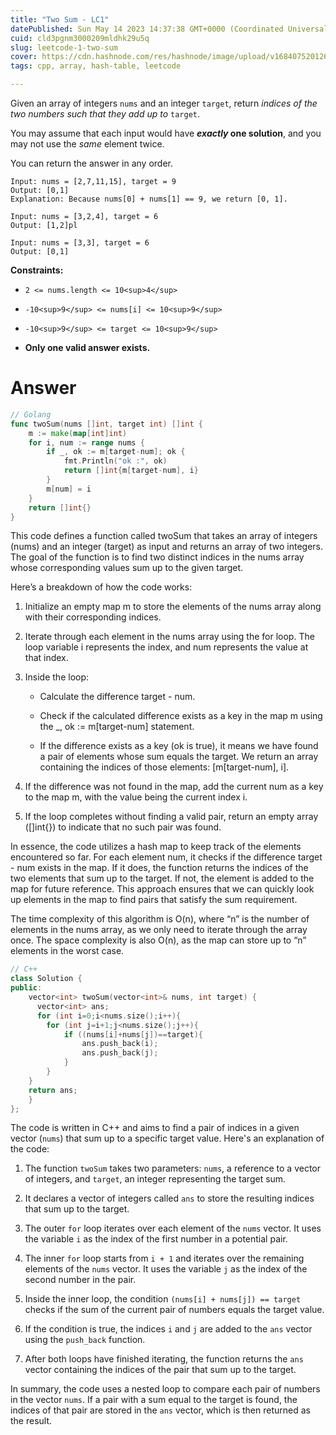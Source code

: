 ```yaml
---
title: "Two Sum - LC1"
datePublished: Sun May 14 2023 14:37:38 GMT+0000 (Coordinated Universal Time)
cuid: cld3pgnm3000209mldhk29u5q
slug: leetcode-1-two-sum
cover: https://cdn.hashnode.com/res/hashnode/image/upload/v1684075201268/6b16ce71-d3b2-4d75-b250-3e5bf38a0487.jpeg
tags: cpp, array, hash-table, leetcode

---
```


Given an array of integers `nums` and an integer `target`, return *indices of the two numbers such that they add up to* `target`.

You may assume that each input would have ***exactly* one solution**, and you may not use the *same* element twice.

You can return the answer in any order.

```plaintext
Input: nums = [2,7,11,15], target = 9
Output: [0,1]
Explanation: Because nums[0] + nums[1] == 9, we return [0, 1].
```

```plaintext
Input: nums = [3,2,4], target = 6
Output: [1,2]pl
```

```plaintext
Input: nums = [3,3], target = 6
Output: [0,1]
```

**Constraints:**

* `2 <= nums.length <= 10<sup>4</sup>`
    
* `-10<sup>9</sup> <= nums[i] <= 10<sup>9</sup>`
    
* `-10<sup>9</sup> <= target <= 10<sup>9</sup>`
    
* **Only one valid answer exists.**
    

# Answer

```go
// Golang
func twoSum(nums []int, target int) []int {
	m := make(map[int]int)
	for i, num := range nums {
		if _, ok := m[target-num]; ok {
			fmt.Println("ok :", ok)
			return []int{m[target-num], i}
		}
		m[num] = i
	}
	return []int{}
}
```

This code defines a function called twoSum that takes an array of integers (nums) and an integer (target) as input and returns an array of two integers. The goal of the function is to find two distinct indices in the nums array whose corresponding values sum up to the given target.

Here’s a breakdown of how the code works:

1. Initialize an empty map m to store the elements of the nums array along with their corresponding indices.
    
2. Iterate through each element in the nums array using the for loop. The loop variable i represents the index, and num represents the value at that index.
    
3. Inside the loop:
    
    * Calculate the difference target - num.
        
    * Check if the calculated difference exists as a key in the map m using the \_, ok := m\[target-num\] statement.
        
    * If the difference exists as a key (ok is true), it means we have found a pair of elements whose sum equals the target. We return an array containing the indices of those elements: \[m\[target-num\], i\].
        
4. If the difference was not found in the map, add the current num as a key to the map m, with the value being the current index i. 
5. If the loop completes without finding a valid pair, return an empty array (\[\]int{}) to indicate that no such pair was found.
            

In essence, the code utilizes a hash map to keep track of the elements encountered so far. For each element num, it checks if the difference target - num exists in the map. If it does, the function returns the indices of the two elements that sum up to the target. If not, the element is added to the map for future reference. This approach ensures that we can quickly look up elements in the map to find pairs that satisfy the sum requirement.

The time complexity of this algorithm is O(n), where “n” is the number of elements in the nums array, as we only need to iterate through the array once. The space complexity is also O(n), as the map can store up to “n” elements in the worst case.

```cpp
// C++
class Solution {
public:
    vector<int> twoSum(vector<int>& nums, int target) {
      vector<int> ans;
      for (int i=0;i<nums.size();i++){
        for (int j=i+1;j<nums.size();j++){
            if ((nums[i]+nums[j])==target){
                ans.push_back(i);
                ans.push_back(j);
            }
        }
    } 
    return ans; 
    }
};
```

The code is written in C++ and aims to find a pair of indices in a given vector (`nums`) that sum up to a specific target value. Here's an explanation of the code:

1. The function `twoSum` takes two parameters: `nums`, a reference to a vector of integers, and `target`, an integer representing the target sum.
    
2. It declares a vector of integers called `ans` to store the resulting indices that sum up to the target.
    
3. The outer `for` loop iterates over each element of the `nums` vector. It uses the variable `i` as the index of the first number in a potential pair.
    
4. The inner `for` loop starts from `i + 1` and iterates over the remaining elements of the `nums` vector. It uses the variable `j` as the index of the second number in the pair.
    
5. Inside the inner loop, the condition `(nums[i] + nums[j]) == target` checks if the sum of the current pair of numbers equals the target value.
    
6. If the condition is true, the indices `i` and `j` are added to the `ans` vector using the `push_back` function.
    
7. After both loops have finished iterating, the function returns the `ans` vector containing the indices of the pair that sum up to the target.
    

In summary, the code uses a nested loop to compare each pair of numbers in the vector `nums`. If a pair with a sum equal to the target is found, the indices of that pair are stored in the `ans` vector, which is then returned as the result.